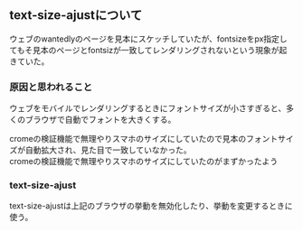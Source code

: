 <h2>text-size-ajustについて</h2>

ウェブのwantedlyのページを見本にスケッチしていたが、fontsizeをpx指定してもそ見本のページとfontsizが一致してレンダリングされないという現象が起きていた。

<h3>原因と思われること</h3>
ウェブをモバイルでレンダリングするときにフォントサイズが小さすぎると、多くのブラウザで自動でフォントを大きくする。

cromeの検証機能で無理やりスマホのサイズにしていたので見本のフォントサイズが自動拡大され、見た目で一致していなかった。<br>
cromeの検証機能で無理やりスマホのサイズにしていたのがまずかったよう

<h3>text-size-ajust</h3>
text-size-ajustは上記のブラウザの挙動を無効化したり、挙動を変更するときに使う。




